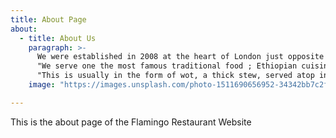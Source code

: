 ```yaml
---
title: About Page 
about:
  - title: About Us
    paragraph: >-
      We were established in 2008 at the heart of London just opposite Westfield. We are positioned at the centre convenance for every kind of transport Bus, Train, Underground and your Car with parking space available at the back of the restaurant with a small fee.",
      "We serve one the most famous traditional food ; Ethiopian cuisine (Amharic: የኢትዮጵያ ምግብ) characteristically consists of vegetable and often very spicy meat dishes.",
      "This is usually in the form of wot, a thick stew, served atop injera, a large sour dough flat bread, which is about 50 centimeters (20 inches) in diameter and made out of fermented teff flour.",
    image: "https://images.unsplash.com/photo-1511690656952-34342bb7c2f2?ixid=MnwxMjA3fDB8MHxwaG90by1wYWdlfHx8fGVufDB8fHx8&ixlib=rb-1.2.1&auto=format&fit=crop&w=764&q=80"

---
```


This is the about page of the Flamingo Restaurant Website